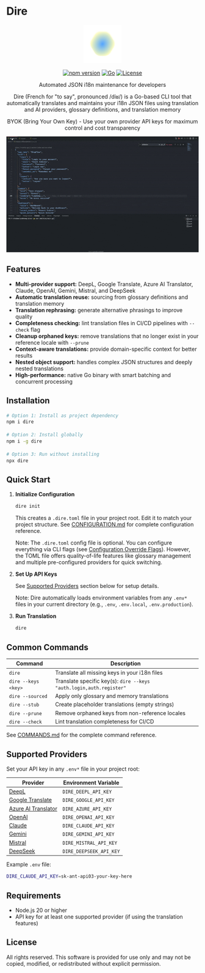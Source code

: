 # Dire

<p align="center">
<img src="https://raw.githubusercontent.com/juliandreas/dire-cli/refs/heads/main/assets/dire.png" alt="Dire Logo">
</p>

<p align="center">
    <a href="https://www.npmjs.com/package/dire"><img src="https://img.shields.io/npm/v/dire" alt="npm version"></a>
    <a href="https://github.com/juliandreas/dire-cli"><img src="https://img.shields.io/badge/language-Go-00ADD8?logo=go" alt="Go"></a>
    <a href="https://github.com/juliandreas/dire-cli/blob/main/LICENSE"><img src="https://img.shields.io/badge/license-freeware-black" alt="License"></a>
</p>

<p align="center">
Automated JSON i18n maintenance for developers
</p>

<p align="center">
Dire (French for "to say", pronounced /diʁ/) is a Go-based CLI tool that automatically translates and maintains your i18n JSON files using translation and AI providers, glossary definitions, and translation memory
</p>

<p align="center">
BYOK (Bring Your Own Key) - Use your own provider API keys for maximum control and cost transparency
</p>

<p align="center">
<img src="https://raw.githubusercontent.com/juliandreas/dire-cli/refs/heads/main/assets/demo.gif" alt="Dire Demo" width="800">
</p>

## Features

- **Multi-provider support:** DeepL, Google Translate, Azure AI Translator, Claude, OpenAI, Gemini, Mistral, and DeepSeek
- **Automatic translation reuse:** sourcing from glossary definitions and translation memory
- **Translation rephrasing:** generate alternative phrasings to improve quality
- **Completeness checking:** lint translation files in CI/CD pipelines with `--check` flag
- **Cleanup orphaned keys:** remove translations that no longer exist in your reference locale with `--prune`
- **Context-aware translations:** provide domain-specific context for better results
- **Nested object support:** handles complex JSON structures and deeply nested translations
- **High-performance:** native Go binary with smart batching and concurrent processing

## Installation

```bash
# Option 1: Install as project dependency
npm i dire

# Option 2: Install globally
npm i -g dire

# Option 3: Run without installing
npx dire
```

## Quick Start

1. **Initialize Configuration**

   ```bash
   dire init
   ```

   This creates a `.dire.toml` file in your project root. Edit it to match your project structure. See [CONFIGURATION.md](docs/CONFIGURATION.md) for complete configuration reference.

   Note: The `.dire.toml` config file is optional. You can configure everything via CLI flags (see [Configuration Override Flags](docs/COMMANDS.md#configuration-override-flags)). However, the TOML file offers quality-of-life features like glossary management and multiple pre-configured providers for quick switching.

2. **Set Up API Keys**

   See [Supported Providers](#supported-providers) section below for setup details.

   Note: Dire automatically loads environment variables from any `.env*` files in your current directory (e.g., `.env`, `.env.local`, `.env.production`).

3. **Run Translation**

   ```bash
   dire
   ```

## Common Commands

| Command             | Description                                                         |
| ------------------- | ------------------------------------------------------------------- |
| `dire`              | Translate all missing keys in your i18n files                       |
| `dire --keys <key>` | Translate specific key(s): `dire --keys "auth.login,auth.register"` |
| `dire --sourced`    | Apply only glossary and memory translations                         |
| `dire --stub`       | Create placeholder translations (empty strings)                     |
| `dire --prune`      | Remove orphaned keys from non-reference locales                     |
| `dire --check`      | Lint translation completeness for CI/CD                             |

See [COMMANDS.md](docs/COMMANDS.md) for the complete command reference.

## Supported Providers

Set your API key in any `.env*` file in your project root:

| Provider                                                                                    | Environment Variable    |
| ------------------------------------------------------------------------------------------- | ----------------------- |
| [DeepL](https://www.deepl.com/)                                                             | `DIRE_DEEPL_API_KEY`    |
| [Google Translate](https://cloud.google.com/translate)                                      | `DIRE_GOOGLE_API_KEY`   |
| [Azure AI Translator](https://azure.microsoft.com/en-us/products/ai-services/ai-translator) | `DIRE_AZURE_API_KEY`    |
| [OpenAI](https://openai.com/)                                                               | `DIRE_OPENAI_API_KEY`   |
| [Claude](https://www.anthropic.com/)                                                        | `DIRE_CLAUDE_API_KEY`   |
| [Gemini](https://gemini.google.com/)                                                        | `DIRE_GEMINI_API_KEY`   |
| [Mistral](https://mistral.ai/)                                                              | `DIRE_MISTRAL_API_KEY`  |
| [DeepSeek](https://deepseek.com/)                                                           | `DIRE_DEEPSEEK_API_KEY` |

Example `.env` file:

```bash
DIRE_CLAUDE_API_KEY=sk-ant-api03-your-key-here
```

## Requirements

- Node.js 20 or higher
- API key for at least one supported provider (if using the translation features)

## License

All rights reserved. This software is provided for use only and may not be copied, modified, or redistributed without explicit permission.
